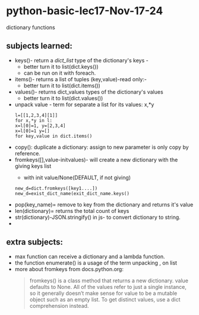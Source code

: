 # python-basic-lec17-Nov-17-24
dictionary functions
## subjects learned:
* keys()- return a *dict_list* type of the dictionary's keys - 
  * better turn it to list(dict.keys())
  * can be run on it with foreach.
* items()-  returns a list of tuples (key,value)-read only:- 
  * better turn it to list(dict.items())
* values()- returns dict_values types of the dictionary's values
  * better turn it to list(dict.values())
* unpack value - term for separate a list for its values: x,*y
    ```
    l=[[1,2,3,4][1]]
    for x,*y in l:
    x=l[0]=1, y=[2,3,4]
    x=l[0]=1 y=[]
  for key,value in dict.items()
    ``` 
* copy(): duplicate a dictionary: assign to new parameter is only copy by reference.
* fromkeys([<keys>],value-initvalues)- will create a new dictionary with the giving keys list
  * with init value/None(DEFAULT, if not giving)
  ```
  new_d=dict.fromkeys([key1....])
  new_d=exist_dict_name(exit_dict_name.keys()
  ```
* pop(key_name)= remove to key from the dictionary and returns it's value
* len(dictionary)= returns the total count of keys
* str(dictionary)-JSON.stringify() in js- to convert dictionary to string.
* 
## extra subjects:
 * max function can receive a dictionary and a lambda function. 
 * the function enumerate() is a usage of the term unpacking , on list
 * more about fromkeys from docs.python.org:
   > fromkeys() is a class method that returns a new dictionary. value defaults to None. All of the values refer to just a single instance, so it generally doesn’t make sense for value to be a mutable object such as an empty list. To get distinct values, use a dict comprehension instead.

